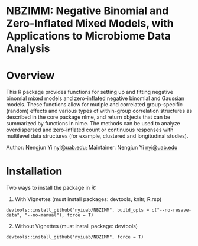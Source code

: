 # NBZIMM: Negative Binomial and Zero-Inflated Mixed Models, with Applications to Microbiome Data Analysis

# Overview

This R package provides functions for setting up and fitting negative binomial mixed models and zero-inflated negative binomial and Gaussian models. These functions allow for mutiple and correlated group-specific (random) effects and various types of within-group correlation structures as described in the core package nlme, and return objects that can be summarized by functions in nlme. The methods can be used to analyze overdispersed and zero-inflated count or continuous responses with multilevel data structures (for example, clustered and longitudinal studies). 

Author: Nengjun Yi nyi@uab.edu; Maintainer: Nengjun Yi nyi@uab.edu

# Installation

Two ways to install the package in R:

1. With Vignettes (must install packages: devtools, knitr, R.rsp)
```{r}
devtools::install_github("nyiuab/NBZIMM", build_opts = c("--no-resave-data", "--no-manual"), force = T)
```
2. Without Vignettes (must install package: devtools)
```{r}
devtools::install_github("nyiuab/NBZIMM", force = T)
```

